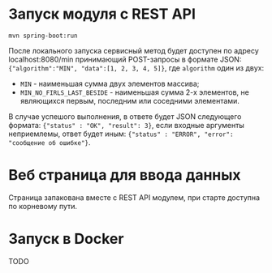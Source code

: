 # Запуск модуля с REST API

<code>mvn spring-boot:run</code>

После локального запуска сервисный метод будет доступен по адресу localhost:8080/min принимающий POST-запросы в формате JSON:
<code>{"algorithm":"MIN", "data":[1, 2, 3, 4, 5]}</code>, где <code>algorithm</code> один из двух: 
* <code>MIN</code> - наименьшая сумма двух элементов массива;
* <code>MIN_NO_FIRLS_LAST_BESIDE</code> - наименьшая сумма 2-х элементов, не являющихся первым, последним или соседними элементами.

В случае успешого выполнения, в ответе будет JSON следующего формата: <code>{"status" : "OK", "result": 3}</code>,
если входные аргументы неприемлемы, ответ будет иным: <code>{"status" : "ERROR", "error": "сообщение об ошибке"}</code>.

# Веб страница для ввода данных

Страница запакована вместе с REST API модулем, при старте доступна по корневому пути.

# Запуск в Docker

TODO
